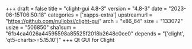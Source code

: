 +++
draft = false
title = "clight-gui 4.8-3"
version = "4.8-3"
date = "2023-06-15T06:50:18"
categories = ['xapps-extra']
upstreamurl = "https://github.com/nullobsi/clight-gui"
arch = "x86_64"
size = "133072"
usize = "506850"
sha1sum = "6fb4ca4026a44595598a85525f2018b2648c0ce0"
depends = "['clight', 'qt5-charts>=5.15.10']"
+++
Qt GUI for Clight